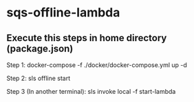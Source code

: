 # sqs-offline-lambda

## Execute this steps in home directory (package.json)
Step 1:
docker-compose -f ./docker/docker-compose.yml up -d

Step 2:
sls offline start 

Step 3 (In another terminal):
sls invoke local -f start-lambda
